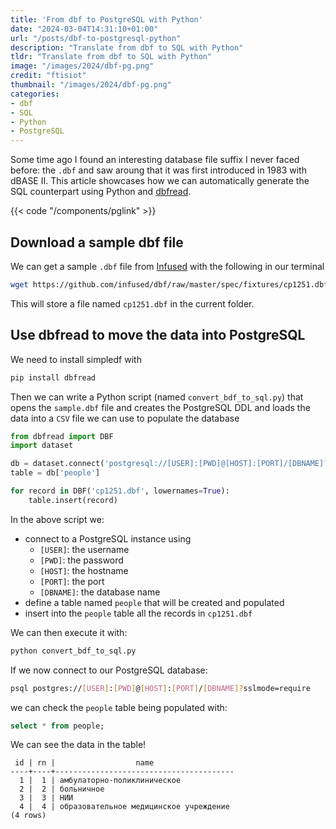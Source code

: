 ```yaml
---
title: 'From dbf to PostgreSQL with Python'
date: "2024-03-04T14:31:10+01:00"
url: "/posts/dbf-to-postgresql-python"
description: "Translate from dbf to SQL with Python"
tldr: "Translate from dbf to SQL with Python"
image: "/images/2024/dbf-pg.png"
credit: "ftisiot"
thumbnail: "/images/2024/dbf-pg.png"
categories:
- dbf
- SQL
- Python
- PostgreSQL
---
```


Some time ago I found an interesting database file suffix I never faced before: the `.dbf` and saw aroung that it was first introduced in 1983 with dBASE II. This article showcases how we can automatically generate the SQL counterpart using Python and [dbfread](https://dbfread.readthedocs.io/en/latest/exporting_data.html#dataset-sql).

<!--more-->

{{< code "/components/pglink" >}}

## Download a sample dbf file

We can get a sample `.dbf` file from [Infused](https://github.com/infused/dbf/blob/master/spec/fixtures/cp1251.dbf) with the following in our terminal

```bash
wget https://github.com/infused/dbf/raw/master/spec/fixtures/cp1251.dbf
```

This will store a file named `cp1251.dbf` in the current folder.

## Use dbfread to move the data into PostgreSQL 

We need to install simpledf with

```bash
pip install dbfread
```

Then we can write a Python script (named `convert_bdf_to_sql.py`) that opens the `sample.dbf` file and creates the PostgreSQL DDL and loads the data into a `CSV` file we can use to populate the database

```python
from dbfread import DBF
import dataset

db = dataset.connect('postgresql://[USER]:[PWD]@[HOST]:[PORT]/[DBNAME]?sslmode=require')
table = db['people']

for record in DBF('cp1251.dbf', lowernames=True):
    table.insert(record)
```

In the above script we:
* connect to a PostgreSQL instance using 
    * `[USER]`: the username
    * `[PWD]`: the password
    * `[HOST]`: the hostname
    * `[PORT]`: the port
    * `[DBNAME]`: the database name
* define a table named `people` that will be created and populated
* insert into the `people` table all the records in `cp1251.dbf`

We can then execute it with:

```bash
python convert_bdf_to_sql.py
```

If we now connect to our PostgreSQL database:

```bash
psql postgres://[USER]:[PWD]@[HOST]:[PORT]/[DBNAME]?sslmode=require
```

we can check the `people` table being populated with:

```sql
select * from people;
```

We can see the data in the table!

```
 id | rn |                  name
----+----+----------------------------------------
  1 |  1 | амбулаторно-поликлиническое
  2 |  2 | больничное
  3 |  3 | НИИ
  4 |  4 | образовательное медицинское учреждение
(4 rows)
```